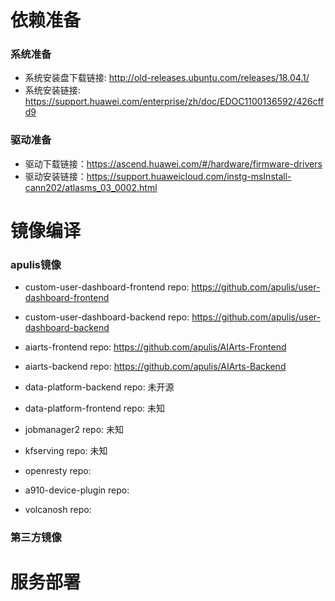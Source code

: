 # 依赖准备

### 系统准备
- 系统安装盘下载链接: http://old-releases.ubuntu.com/releases/18.04.1/
- 系统安装链接: https://support.huawei.com/enterprise/zh/doc/EDOC1100136592/426cffd9

### 驱动准备
- 驱动下载链接：https://ascend.huawei.com/#/hardware/firmware-drivers
- 驱动安装链接：https://support.huaweicloud.com/instg-msInstall-cann202/atlasms_03_0002.html

# 镜像编译
### apulis镜像
- custom-user-dashboard-frontend
  repo: https://github.com/apulis/user-dashboard-frontend
  
- custom-user-dashboard-backend
  repo: https://github.com/apulis/user-dashboard-backend

- aiarts-frontend 
  repo: https://github.com/apulis/AIArts-Frontend

- aiarts-backend 
  repo: https://github.com/apulis/AIArts-Backend

- data-platform-backend
  repo: 未开源

- data-platform-frontend
  repo: 未知

- jobmanager2
  repo: 未知

- kfserving
  repo: 未知


- openresty
  repo: 

- a910-device-plugin 
  repo: 

- volcanosh
  repo: 

### 第三方镜像
  

# 服务部署
